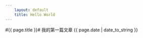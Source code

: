 ```yaml
---
    layout: default
    title: Hello World
---
```

#{{ page.title }}#
我的第一篇文章
{{ page.date | date_to_string }}